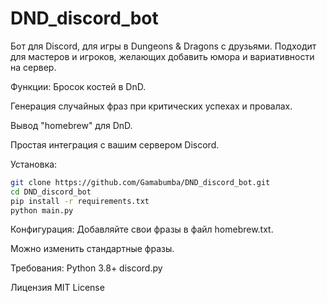 # DND_discord_bot
 
Бот для Discord, для игры в Dungeons & Dragons с друзьями. Подходит для мастеров и игроков, желающих добавить юмора и вариативности на сервер.

Функции:
Бросок костей в DnD.

Генерация случайных фраз при критических успехах и провалах.

Вывод "homebrew" для DnD.

Простая интеграция с вашим сервером Discord.

Установка:
```bash
git clone https://github.com/Gamabumba/DND_discord_bot.git
cd DND_discord_bot
pip install -r requirements.txt
python main.py
```

Конфигурация:
Добавляйте свои фразы в файл homebrew.txt.

Можно изменить стандартные фразы.

Требования:
Python 3.8+
discord.py

Лицензия
MIT License

